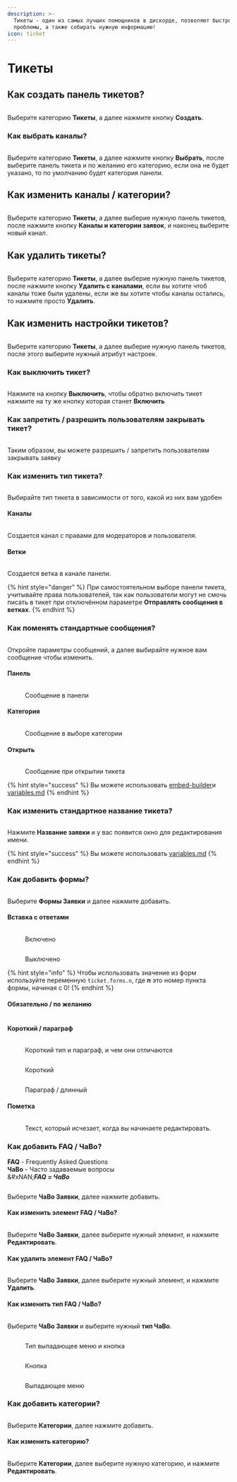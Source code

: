 ```yaml
---
description: >-
  Тикеты - один из самых лучших помощников в дискорде, позволяют быстро решать
  проблемы, а также собирать нужную информацию!
icon: ticket
---
```


# Тикеты

## Как создать панель тикетов?

<figure><img src="../.gitbook/assets/Запись-2024-08-03-005435.gif" alt=""><figcaption></figcaption></figure>

Выберите категорию **Тикеты**, а далее нажмите кнопку **Создать**.

### Как выбрать каналы?

<figure><img src="../.gitbook/assets/Запись-2024-08-03-005859.gif" alt=""><figcaption></figcaption></figure>

Выберите категорию **Тикеты**, а далее нажмите кнопку **Выбрать**, после выберите панель тикета и по желанию его категорию, если она не будет указано, то по умолчанию будет категория панели.

## Как изменить каналы / категории?

<figure><img src="../.gitbook/assets/Запись 2024-08-31 140818_changed.gif" alt=""><figcaption></figcaption></figure>

Выберите категорию **Тикеты**, а далее выберие нужную панель тикетов, после нажмите кнопку **Каналы и категории заявок**, и наконец выберите новый канал.

## Как удалить тикеты?

<figure><img src="../.gitbook/assets/Запись-2024-08-03-012657 (1).gif" alt=""><figcaption></figcaption></figure>

Выберите категорию **Тикеты**, а далее выберие нужную панель тикетов, после нажмите кнопку **Удалить с каналами**, если вы хотите чтоб каналы тоже были удалены, если же вы хотите чтобы каналы остались, то нажмите просто **Удалить**.

## Как изменить настройки тикетов?

<figure><img src="../.gitbook/assets/Запись-2024-08-03-013101.gif" alt=""><figcaption></figcaption></figure>

Выберите категорию **Тикеты**, а далее выберие нужную панель тикетов, после этого выберите нужный атрибут настроек.

### Как выключить тикет?

<figure><img src="../.gitbook/assets/Запись-2024-08-03-013355.gif" alt=""><figcaption></figcaption></figure>

Нажмите на кнопку **Выключить**, чтобы обратно включить тикет нажмите на ту же кнопку которая станет **Включить**

### Как запретить / разрешить пользователям закрывать тикет?

<figure><img src="../.gitbook/assets/Запись 2024-08-06 151415.gif" alt=""><figcaption></figcaption></figure>

Таким образом, вы можете разрешить / запретить пользователям закрывать заявку

### Как изменить тип тикета?

<figure><img src="../.gitbook/assets/Запись-2024-08-03-014219.gif" alt=""><figcaption></figcaption></figure>

Выбирайте тип тикета в зависимости от того, какой из них вам удобен

#### Каналы

<figure><img src="../.gitbook/assets/image (6).png" alt=""><figcaption></figcaption></figure>

Создается канал с правами для модераторов и пользователя.

#### Ветки

<figure><img src="../.gitbook/assets/image (1) (1) (1).png" alt=""><figcaption></figcaption></figure>

Создается ветка в канале панели.

{% hint style="danger" %}
При самостоятельном выборе панели тикета, учитывайте права пользователей, так как пользователи могут не смочь писать в тикет при отключённом параметре **Отправлять сообщения в ветках**.
{% endhint %}

### Как поменять стандартные сообщения?&#x20;

<figure><img src="../.gitbook/assets/Запись-2024-08-03-150036.gif" alt=""><figcaption></figcaption></figure>

Откройте параметры сообщений, а далее выбирайте нужное вам сообщение чтобы изменить.

#### Панель

<figure><img src="../.gitbook/assets/image (3) (1).png" alt=""><figcaption><p>Сообщение в панели</p></figcaption></figure>

#### Категория

<figure><img src="../.gitbook/assets/image (21).png" alt=""><figcaption><p>Сообщение в выборе категории</p></figcaption></figure>

#### Открыть

<figure><img src="../.gitbook/assets/image (22).png" alt=""><figcaption><p>Сообщение при открытии тикета</p></figcaption></figure>

{% hint style="success" %}
Вы можете использовать [embed-builder](embed-builder/ "mention")и [variables.md](embed-builder/variables.md "mention")
{% endhint %}

### Как изменить стандартное название тикета?

<figure><img src="../.gitbook/assets/Запись 2024-08-03 152033.gif" alt=""><figcaption></figcaption></figure>

Нажмите **Название заявки** и у вас появится окно для редактирования имени.

{% hint style="success" %}
Вы можете использовать [variables.md](embed-builder/variables.md "mention")
{% endhint %}

### Как добавить формы?

<figure><img src="../.gitbook/assets/Запись 2024-08-03 154018.gif" alt=""><figcaption></figcaption></figure>

Выберите **Формы Заявки** и далее нажмите добавить.

#### Вставка с ответами

<figure><img src="../.gitbook/assets/image (29).png" alt=""><figcaption><p>Включено</p></figcaption></figure>

<figure><img src="../.gitbook/assets/image (30).png" alt=""><figcaption><p>Выключено</p></figcaption></figure>

{% hint style="info" %}
Чтобы использовать значение из форм используйте переменную `ticket.forms.n`, где **n** это номер пункта формы, начиная с 0!
{% endhint %}

#### Обязательно / по желанию

<figure><img src="../.gitbook/assets/image (23).png" alt=""><figcaption></figcaption></figure>

#### Короткий / параграф

<figure><img src="../.gitbook/assets/image (24).png" alt=""><figcaption><p>Короткий тип и параграф, и чем они отличаются</p></figcaption></figure>

<figure><img src="../.gitbook/assets/image (25).png" alt=""><figcaption><p>Короткий</p></figcaption></figure>

<figure><img src="../.gitbook/assets/image (26).png" alt=""><figcaption><p>Параграф / длинный </p></figcaption></figure>

#### Пометка

<figure><img src="../.gitbook/assets/image (27).png" alt=""><figcaption><p>Текст, который исчезает, когда вы начинаете редактировать.</p></figcaption></figure>

### Как добавить FAQ / ЧаВо?

**FAQ** - Frequently Asked Questions\
**ЧаВо** - Часто задаваемые вопросы\
&#xNAN;_**FAQ = ЧаВо**_

<figure><img src="../.gitbook/assets/Запись 2024-08-31 143325.gif" alt=""><figcaption></figcaption></figure>

Выберите **ЧаВо Заявки**, далее нажмите добавить.

#### Как изменить элемент FAQ / ЧаВо?

<figure><img src="../.gitbook/assets/Запись 2024-08-31 145117.gif" alt=""><figcaption></figcaption></figure>

Выберите **ЧаВо Заявки**, далее выберите нужный элемент, и нажмите **Редактировать**.

#### Как удалить элемент FAQ / ЧаВо?

<figure><img src="../.gitbook/assets/Запись 2024-08-31 145620.gif" alt=""><figcaption></figcaption></figure>

Выберите **ЧаВо Заявки**, далее выберите нужный элемент, и нажмите **Удалить**.

#### Как изменить тип FAQ / ЧаВо?

<figure><img src="../.gitbook/assets/Запись 2024-08-31 144300.gif" alt=""><figcaption></figcaption></figure>

Выберите **ЧаВо Заявки** и выберите нужный **тип ЧаВо**.

<figure><img src="../.gitbook/assets/image (1).png" alt=""><figcaption><p>Тип выпадающее меню и кнопка</p></figcaption></figure>

<figure><img src="../.gitbook/assets/image (2).png" alt=""><figcaption><p>Кнопка</p></figcaption></figure>

<figure><img src="../.gitbook/assets/image (4).png" alt=""><figcaption><p>Выпадающее меню</p></figcaption></figure>

### Как добавить категории?

<figure><img src="../.gitbook/assets/Запись 2024-08-31 150232.gif" alt=""><figcaption></figcaption></figure>

Выберите **Категории**, далее нажмите добавить.

#### Как изменить категорию?

<figure><img src="../.gitbook/assets/Запись 2024-08-31 150921.gif" alt=""><figcaption></figcaption></figure>

Выберите **Категории**, далее выберите нужную категорию, и нажмите **Редактировать**.
